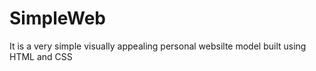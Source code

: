 # SimpleWeb
It is a very simple visually appealing personal websilte model built using HTML and CSS

